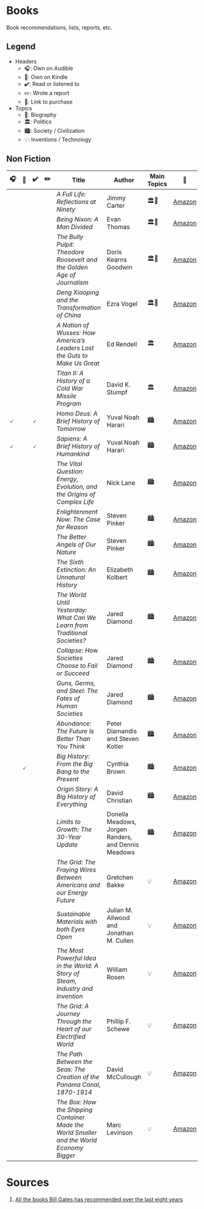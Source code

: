 # Books

Book recommendations, lists, reports, etc.

## Legend

- Headers
  - 🎧: Own on Audible
  - 📱: Own on Kindle  
  - ✔️: Read or listened to
  - ✏️: Wrote a report
  - 🛒: Link to purchase
- Topics
  - 👴: Biography
  - 🏛️: Politics
  - 🏙️: Society / Civilization
  - 💡: Inventions / Technology

## Non Fiction

| 🎧 | 📱 | ✔️ | ✏️ | Title | Author | Main Topics | 🛒 |
| - | - | - | - | - | - | - | - |
| | | | | _A Full Life: Reflections at Ninety_ | Jimmy Carter | 🏛️👴 | [Amazon](http://a.co/d/75i8dJW) |
| | | | | _Being Nixon: A Man Divided_ | Evan Thomas | 🏛️👴 | [Amazon](http://a.co/d/9VhcJCu ) |
| | | | | _The Bully Pulpit: Theodore Roosevelt and the Golden Age of Journalism_ | Doris Kearns Goodwin | 🏛️👴 | [Amazon](http://a.co/d/6Cm4T4A) |
| | | | | _Deng Xiaoping and the Transformation of China_ | Ezra Vogel | 🏛️👴 | [Amazon](http://a.co/d/01qHXzI) |
| | | | | _A Nation of Wusses: How America’s Leaders Lost the Guts to Make Us Great_ | Ed Rendell | 🏛️ | [Amazon]( http://a.co/d/iKsa3L1) |
| | | | | _Titan II: A History of a Cold War Missile Program_ | David K. Stumpf | 🏛️ | [Amazon](http://a.co/d/7RXxEhF) |
| 🗸 | | 🗸 | | _Homo Deus: A Brief History of Tomorrow_ | Yuval Noah Harari | 🏙️ | [Amazon](http://a.co/d/04glhsl) |
| 🗸 | | 🗸 | | _Sapiens: A Brief History of Humankind_ | Yuval Noah Harari | 🏙️ | [Amazon](http://a.co/d/86lKULG) |
| | | | | _The Vital Question: Energy, Evolution, and the Origins of Complex Life_ | Nick Lane | 🏙️ | [Amazon](http://a.co/d/ayQnzrL) |
| | | | | _Enlightenment Now: The Case for Reason_ | Steven Pinker | 🏙️ | [Amazon](http://a.co/d/fCtpZk2) |
| | | | | _The Better Angels of Our Nature_ | Steven Pinker | 🏙️ | [Amazon](http://a.co/d/fJ7XwJA) |
| | | | | _The Sixth Extinction: An Unnatural History_ | Elizabeth Kolbert | 🏙️ | [Amazon](http://a.co/d/gkDU9tU) |
| | | | | _The World Until Yesterday: What Can We Learn from Traditional Societies?_ | Jared Diamond | 🏙️ | [Amazon](http://a.co/d/efVk8sT) |
| | | | | _Collapse: How Societies Choose to Fail or Succeed_ | Jared Diamond | 🏙️ | [Amazon](http://a.co/d/4lBcJRY) |
| | | | | _Guns, Germs, and Steel: The Fates of Human Societies_ | Jared Diamond | 🏙️ | [Amazon](http://a.co/d/hwggZH4) |
| | | | | _Abundance: The Future Is Better Than You Think_ | Peter Diamandis and Steven Kotler | 🏙️ | [Amazon](http://a.co/d/3K5ElY2) |
| | 🗸 | | | _Big History: From the Big Bang to the Present_ | Cynthia Brown | 🏙️ | [Amazon](http://a.co/d/dRmyOMU) |
| | | | | _Origin Story: A Big History of Everything_ | David Christian | 🏙️ | [Amazon](http://a.co/d/cCfHDGn) |
| | | | | _Limits to Growth: The 30-Year Update_ | Donella Meadows, Jorgen Randers, and Dennis Meadows | 🏙️ | [Amazon](http://a.co/d/4uvQ2rb) |
| | | | | _The Grid: The Fraying Wires Between Americans and our Energy Future_ | Gretchen Bakke | 💡 | [Amazon](http://a.co/d/3ePdRqG) |
| | | | | _Sustainable Materials with both Eyes Open_ | Julian M. Allwood and Jonathan M. Cullen | 💡 | [Amazon](http://a.co/d/gTZu72b) |
| | | | | _The Most Powerful Idea in the World: A Story of Steam, Industry and Invention_ | William Rosen | 💡 | [Amazon](http://a.co/d/jafegMb) |
| | | | | _The Grid: A Journey Through the Heart of our Electrified World_ | Phillip F. Schewe | 💡 | [Amazon](http://a.co/d/fQVTBEb) |
| | | | | _The Path Between the Seas: The Creation of the Panama Canal, 1870-1914_ | David McCullough | 💡 | [Amazon](http://a.co/d/h77Ta7e) |
| | | | | _The Box: How the Shipping Container Made the World Smaller and the World Economy Bigger_ | Marc Levinson | 💡 | [Amazon](http://a.co/d/3lGeTN9) |

# Sources

1. [All the books Bill Gates has recommended over the last eight years](https://qz.com/1285629/99-books-recommended-by-bill-gates-from-the-last-6-ck-years/)
